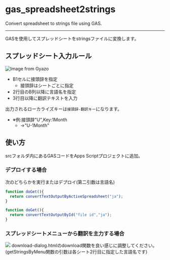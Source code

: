 # gas_spreadsheet2strings
Convert spreadsheet to strings file using GAS.

---
GASを使用してスプレッドシートをstringsファイルに変換します。

## スプレッドシート入力ルール
![Image from Gyazo](https://i.gyazo.com/117210086c7904f2a2711db7126d981b.png)

+ B1セルに接頭辞を指定
    + 接頭辞はシートごとに指定
+ 2行目のB列以降に言語名を指定
+ 3行目以降に翻訳テキストを入力

出力されるローカライズキーは`接頭辞-翻訳キー`になります。
+ ※例:接頭辞"U",Key:1Month
    + →"U-1Month"


## 使い方
srcフォルダ内にあるGASコードをApps Scriptプロジェクトに追加。
### デプロイする場合
次のどちらかを実行またはデプロイ(第二引数は言語名)
```js
function doGet(){
  return convertTextOutputByActiveSpreadsheet("ja");
}
```
```js
function doGet(){
  return convertTextOutputById("file id","ja");
}
```

### スプレッドシートメニューから翻訳を主力する場合
![](https://i.gyazo.com/1d425b073d9d55d235ec53aa2d9067c6.png)
download-dialog.htmlのdownload関数を良い感じに調整してください。
(getStringsByMenu関数の引数は各シート2行目に指定した言語名です)
